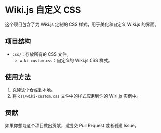 # Wiki.js 自定义 CSS

这个项目包含了为 Wiki.js 定制的 CSS 样式，用于美化和自定义 Wiki.js 的界面。

## 项目结构

- `css/`：存放所有的 CSS 文件。
  - `wiki-custom.css`：自定义的 Wiki.js CSS 样式。

## 使用方法

1. 克隆这个仓库到本地。
2. 将 `css/wiki-custom.css` 文件中的样式应用到你的 Wiki.js 实例中。

## 贡献

如果你想为这个项目做出贡献，请提交 Pull Request 或者创建 Issue。
